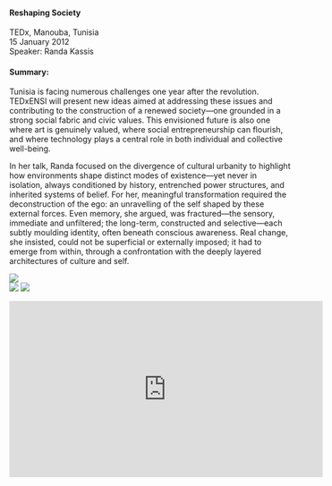<h4>Reshaping Society</h4>


TEDx, Manouba, Tunisia    
15 January 2012    
Speaker: Randa Kassis

 
<h4>Summary:</h4>	

Tunisia is facing numerous challenges one year after the revolution. TEDxENSI will present new ideas aimed at addressing these issues and contributing to the construction of a renewed society—one grounded in a strong social fabric and civic values. This envisioned future is also one where art is genuinely valued, where social entrepreneurship can flourish, and where technology plays a central role in both individual and collective well-being.

In her talk, Randa focused on the divergence of cultural urbanity to highlight how environments shape distinct modes of existence—yet never in isolation, always conditioned by history, entrenched power structures, and inherited systems of belief. For her, meaningful transformation required the deconstruction of the ego: an unravelling of the self shaped by these external forces. Even memory, she argued, was fractured—the sensory, immediate and unfiltered; the long-term, constructed and selective—each subtly moulding identity, often beneath conscious awareness. Real change, she insisted, could not be superficial or externally imposed; it had to emerge from within, through a confrontation with the deeply layered architectures of culture and self.

![](173.JPG)	
![](174.JPG)
![](175.JPG)

<center><iframe width="560" height="315" src="https://www.youtube.com/embed/FxNra0rVUSM?si=WI7a_POWh5GvI-Cn" frameborder="0" allowfullscreen></iframe></center>
<p></p>